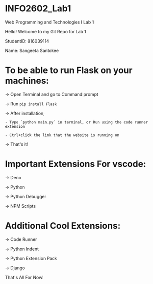 # INFO2602_Lab1
Web Programming and Technologies I Lab 1

Hello!
Welcome to my Git Repo for Lab 1

StudentID: 816039114

Name: Sangeeta Santokee

# To be able to run Flask on your machines:
-> Open Terminal and go to Command prompt

-> Run `pip install Flask`

-> After installation;

    - Type `python main.py` in terminal, or Run using the code runner extension

    - Ctrl+click the link that the website is running on

-> That's it! 

# Important Extensions For vscode:
-> Deno

-> Python

-> Python Debugger

-> NPM Scripts

# Additional Cool Extensions:
-> Code Runner

-> Python Indent

-> Python Extension Pack

-> Django

That's All For Now!
